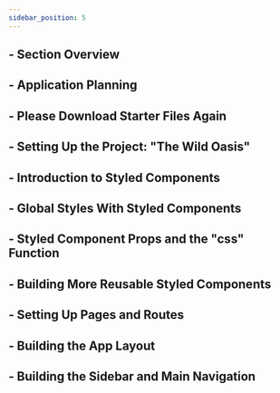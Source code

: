 ```yaml
---
sidebar_position: 5
---
```


## - Section Overview

## - Application Planning

## - Please Download Starter Files Again

## - Setting Up the Project: "The Wild Oasis"

## - Introduction to Styled Components

## - Global Styles With Styled Components

## - Styled Component Props and the "css" Function

## - Building More Reusable Styled Components

## - Setting Up Pages and Routes

## - Building the App Layout

## - Building the Sidebar and Main Navigation
